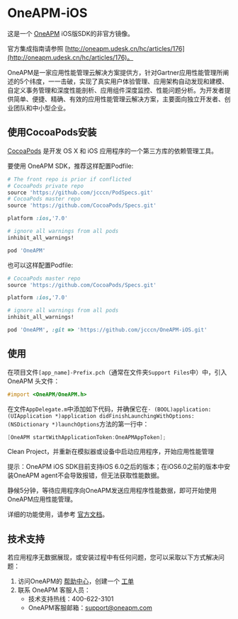 OneAPM-iOS
===================
这是一个 [OneAPM](http://oneapm.com/mi/ios.html) iOS版SDK的非官方镜像。

官方集成指南请参照 [http://oneapm.udesk.cn/hc/articles/176](http://oneapm.udesk.cn/hc/articles/176)。

OneAPM是一家应用性能管理云解决方案提供方，针对Gartner应用性能管理所阐述的5个纬度，一一击破，实现了真实用户体验管理、应用架构自动发现和建模、自定义事务管理和深度性能剖析、应用组件深度监控、性能问题分析。为开发者提供简单、便捷、精确、有效的应用性能管理云解决方案，主要面向独立开发者、创业团队和中小型企业。

## 使用CocoaPods安装
[CocoaPods](http://cocoapods.org) 是开发 OS X 和 iOS 应用程序的一个第三方库的依赖管理工具。

要使用 OneAPM SDK，推荐这样配置Podfile:

```ruby
# The front repo is prior if conflicted
# CocoaPods private repo
source 'https://github.com/jcccn/PodSpecs.git'
# CocoaPods master repo
source 'https://github.com/CocoaPods/Specs.git'

platform :ios,'7.0'

# ignore all warnings from all pods
inhibit_all_warnings!

pod 'OneAPM'

```

也可以这样配置Podfile:

```ruby
# CocoaPods master repo
source 'https://github.com/CocoaPods/Specs.git'

platform :ios,'7.0'

# ignore all warnings from all pods
inhibit_all_warnings!

pod 'OneAPM', :git => 'https://github.com/jcccn/OneAPM-iOS.git'

```

## 使用
在项目文件`[app_name]-Prefix.pch`（通常在文件夹`Support Files`中）中，引入 OneAPM 头文件：
```objective-c
#import <OneAPM/OneAPM.h>
```

在文件`AppDelegate.m`中添加如下代码，并确保它在`- (BOOL)application:(UIApplication *)application didFinishLaunchingWithOptions:(NSDictionary *)launchOptions`方法的第一行中：

```objective-c
[OneAPM startWithApplicationToken:OneAPMAppToken];
```

Clean Project，并重新在模拟器或设备中启动应用程序，开始应用性能管理

提示：OneAPM iOS SDK目前支持iOS 6.0之后的版本；在iOS6.0之前的版本中安装OneAPM agent不会导致报错，但无法获取性能数据。

静候5分钟，等待应用程序向OneAPM发送应用程序性能数据，即可开始使用OneAPM应用性能管理。

详细的功能使用，请参考 [官方文档](http://oneapm.com/mi/ios.html)。

## 技术支持
若应用程序无数据展现，或安装过程中有任何问题，您可以采取以下方式解决问题：

1. 访问OneAPM的 [帮助中心](http://support.oneapm.com/)，创建一个 [工单](http://oneapm.udesk.cn/hc/submit_a_request)
2. 联系 OneAPM 客服人员：
	- 技术支持热线：400-622-3101
	- OneAPM客服邮箱：support@oneapm.com
